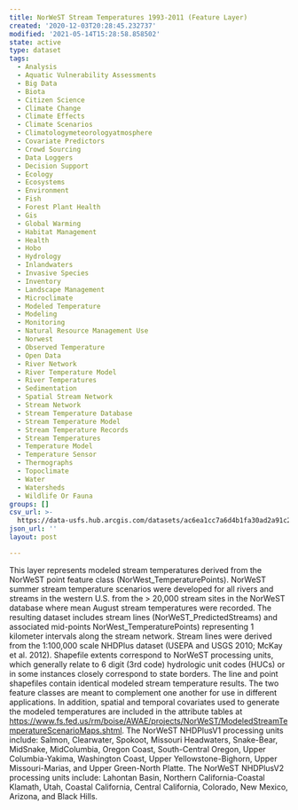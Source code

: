 ```yaml
---
title: NorWeST Stream Temperatures 1993-2011 (Feature Layer)
created: '2020-12-03T20:28:45.232737'
modified: '2021-05-14T15:28:58.858502'
state: active
type: dataset
tags:
  - Analysis
  - Aquatic Vulnerability Assessments
  - Big Data
  - Biota
  - Citizen Science
  - Climate Change
  - Climate Effects
  - Climate Scenarios
  - Climatologymeteorologyatmosphere
  - Covariate Predictors
  - Crowd Sourcing
  - Data Loggers
  - Decision Support
  - Ecology
  - Ecosystems
  - Environment
  - Fish
  - Forest Plant Health
  - Gis
  - Global Warming
  - Habitat Management
  - Health
  - Hobo
  - Hydrology
  - Inlandwaters
  - Invasive Species
  - Inventory
  - Landscape Management
  - Microclimate
  - Modeled Temperature
  - Modeling
  - Monitoring
  - Natural Resource Management Use
  - Norwest
  - Observed Temperature
  - Open Data
  - River Network
  - River Temperature Model
  - River Temperatures
  - Sedimentation
  - Spatial Stream Network
  - Stream Network
  - Stream Temperature Database
  - Stream Temperature Model
  - Stream Temperature Records
  - Stream Temperatures
  - Temperature Model
  - Temperature Sensor
  - Thermographs
  - Topoclimate
  - Water
  - Watersheds
  - Wildlife Or Fauna
groups: []
csv_url: >-
  https://data-usfs.hub.arcgis.com/datasets/ac6ea1cc7a6d4b1fa30ad2a91c21a05c_2.csv?outSR=%7B%22latestWkid%22%3A4269%2C%22wkid%22%3A4269%7D
json_url: ''
layout: post

---
```

This layer represents modeled stream temperatures derived from the NorWeST point feature class (NorWest_TemperaturePoints). NorWeST summer stream temperature scenarios were developed for all rivers and streams in the western U.S. from the &gt; 20,000 stream sites in the NorWeST database where mean August stream temperatures were recorded. The resulting dataset includes stream lines (NorWeST_PredictedStreams) and associated mid-points NorWest_TemperaturePoints) representing 1 kilometer intervals along the stream network. Stream lines were derived from the 1:100,000 scale NHDPlus dataset (USEPA and USGS 2010; McKay et al. 2012). Shapefile extents correspond to NorWeST processing units, which generally relate to 6 digit (3rd code) hydrologic unit codes (HUCs) or in some instances closely correspond to state borders. The line and point shapefiles contain identical modeled stream temperature results. The two feature classes are meant to complement one another for use in different applications. In addition, spatial and temporal covariates used to generate the modeled temperatures are included in the attribute tables at https://www.fs.fed.us/rm/boise/AWAE/projects/NorWeST/ModeledStreamTemperatureScenarioMaps.shtml. The NorWeST NHDPlusV1 processing units include: Salmon, Clearwater, Spokoot, Missouri Headwaters, Snake-Bear, MidSnake, MidColumbia, Oregon Coast, South-Central Oregon, Upper Columbia-Yakima, Washington Coast, Upper Yellowstone-Bighorn, Upper Missouri-Marias, and Upper Green-North Platte. The NorWeST NHDPlusV2 processing units include: Lahontan Basin, Northern California-Coastal Klamath, Utah, Coastal California, Central California, Colorado, New Mexico, Arizona, and Black Hills.
